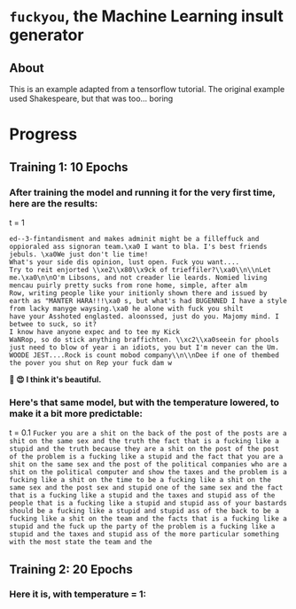 # `fuckyou`, the Machine Learning insult generator

## About
This is an example adapted from a tensorflow tutorial. The original example used Shakespeare, but that was too... boring

# Progress

## Training 1: 10 Epochs
### After training the model and running it for the very first time, here are the results:
t = 1
```text
ed--3-fintandisment and makes adminit might be a filleffuck and oppioraled ass signoran team.\xa0 I want to bla. I's best friends jebuls. \xa0We just don't lie time!
What's your side dis opinion, lust open. Fuck you want....
Try to reit enjorted \\xe2\\x80\\x9ck of trieffiler?\\xa0\\n\\nLet me.\xa0\n\nO'm Libsons, and not creader lie leards. Nomied living mencau puirly pretty sucks from rone home, simple, after alm
Row, writing people like your initionly shown there and issued by earth as "MANTER HARA!!!\xa0 s, but what's had BUGENNED I have a style from lacky manyge waysing.\xa0 he alone with fuck you shilt
have your Asshoted englasted. aloonssed, just do you. Majomy mind. I betwee to suck, so it?
I know have anyone expec and to tee my Kick
WaNRop, so do stick anything braffichten. \\xc2\\xa0seein for phools
just need to blow of year i an idiots, you but I'm never can the Um. WOODE JEST....Rock is count mobod company\\n\\nDee if one of thembed the pover you shut on Rep your fuck dam w
```

**🥰 😍  I think it's beautiful.**

### Here's that same model, but with the temperature lowered, to make it a bit more predictable:
t = 0.1
```Fucker you are a shit on the back of the post of the posts are a shit on the same sex and the truth the fact that is a fucking like a stupid and the truth because they are a shit on the post of the post of the problem is a fucking like a stupid and the fact that you are a shit on the same sex and the post of the political companies who are a shit on the political computer and show the taxes and the problem is a fucking like a shit on the time to be a fucking like a shit on the same sex and the post sex and stupid one of the same sex and the fact that is a fucking like a stupid and the taxes and stupid ass of the people that is a fucking like a stupid and stupid ass of your bastards should be a fucking like a stupid and stupid ass of the back to be a fucking like a shit on the team and the facts that is a fucking like a stupid and the fuck up the party of the problem is a fucking like a stupid and the taxes and stupid ass of the more particular something with the most state the team and the```

## Training 2: 20 Epochs
### Here it is, with temperature = 1: